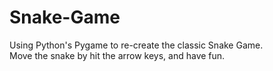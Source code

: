 # Snake-Game
Using Python's  Pygame to re-create the classic Snake Game.   
Move the snake by hit the arrow keys, and have fun.
